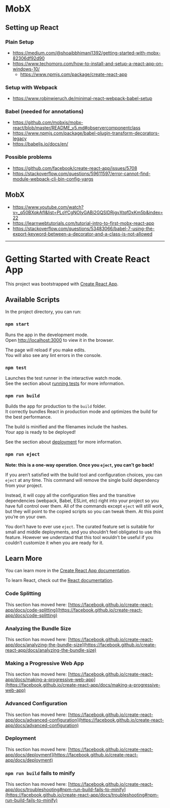 # MobX

## Setting up React

### Plain Setup

- https://medium.com/@shoaibbhimani1392/getting-started-with-mobx-82306df92d90
- https://www.techomoro.com/how-to-install-and-setup-a-react-app-on-windows-10/
	- https://www.npmjs.com/package/create-react-app

### Setup with Webpack

- https://www.robinwieruch.de/minimal-react-webpack-babel-setup

### Babel (needed for annotations)

- https://github.com/mobxjs/mobx-react/blob/master/README_v5.md#observercomponentclass
- https://www.npmjs.com/package/babel-plugin-transform-decorators-legacy
- https://babeljs.io/docs/en/

### Possible problems

- https://github.com/facebook/create-react-app/issues/5708
- https://stackoverflow.com/questions/59611597/error-cannot-find-module-webpack-cli-bin-config-yargs

## MobX

- https://www.youtube.com/watch?v=_q50BXqkAfI&list=PLoYCgNOIyGABj2GQSlDRjgvXtqfDxKm5b&index=22
- https://learnwebtutorials.com/tutorial-intro-to-first-mobx-react-app
- https://stackoverflow.com/questions/53483066/babel-7-using-the-export-keyword-between-a-decorator-and-a-class-is-not-allowed

---

# Getting Started with Create React App

This project was bootstrapped with [Create React App](https://github.com/facebook/create-react-app).

## Available Scripts

In the project directory, you can run:

### `npm start`

Runs the app in the development mode.\
Open [http://localhost:3000](http://localhost:3000) to view it in the browser.

The page will reload if you make edits.\
You will also see any lint errors in the console.

### `npm test`

Launches the test runner in the interactive watch mode.\
See the section about [running tests](https://facebook.github.io/create-react-app/docs/running-tests) for more information.

### `npm run build`

Builds the app for production to the `build` folder.\
It correctly bundles React in production mode and optimizes the build for the best performance.

The build is minified and the filenames include the hashes.\
Your app is ready to be deployed!

See the section about [deployment](https://facebook.github.io/create-react-app/docs/deployment) for more information.

### `npm run eject`

**Note: this is a one-way operation. Once you `eject`, you can’t go back!**

If you aren’t satisfied with the build tool and configuration choices, you can `eject` at any time. This command will remove the single build dependency from your project.

Instead, it will copy all the configuration files and the transitive dependencies (webpack, Babel, ESLint, etc) right into your project so you have full control over them. All of the commands except `eject` will still work, but they will point to the copied scripts so you can tweak them. At this point you’re on your own.

You don’t have to ever use `eject`. The curated feature set is suitable for small and middle deployments, and you shouldn’t feel obligated to use this feature. However we understand that this tool wouldn’t be useful if you couldn’t customize it when you are ready for it.

## Learn More

You can learn more in the [Create React App documentation](https://facebook.github.io/create-react-app/docs/getting-started).

To learn React, check out the [React documentation](https://reactjs.org/).

### Code Splitting

This section has moved here: [https://facebook.github.io/create-react-app/docs/code-splitting](https://facebook.github.io/create-react-app/docs/code-splitting)

### Analyzing the Bundle Size

This section has moved here: [https://facebook.github.io/create-react-app/docs/analyzing-the-bundle-size](https://facebook.github.io/create-react-app/docs/analyzing-the-bundle-size)

### Making a Progressive Web App

This section has moved here: [https://facebook.github.io/create-react-app/docs/making-a-progressive-web-app](https://facebook.github.io/create-react-app/docs/making-a-progressive-web-app)

### Advanced Configuration

This section has moved here: [https://facebook.github.io/create-react-app/docs/advanced-configuration](https://facebook.github.io/create-react-app/docs/advanced-configuration)

### Deployment

This section has moved here: [https://facebook.github.io/create-react-app/docs/deployment](https://facebook.github.io/create-react-app/docs/deployment)

### `npm run build` fails to minify

This section has moved here: [https://facebook.github.io/create-react-app/docs/troubleshooting#npm-run-build-fails-to-minify](https://facebook.github.io/create-react-app/docs/troubleshooting#npm-run-build-fails-to-minify)
